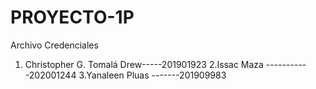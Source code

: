 # PROYECTO-1P
Archivo Credenciales

1. Christopher G. Tomalá Drew-----201901923
2.Issac Maza -----------202001244
3.Yanaleen Pluas -------201909983

